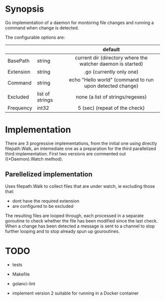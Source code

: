 # Synopsis

Go implementation of a daemon for montoring file changes and running a command when change is detected.

The configurable options are:

|                |                  |                default                                        |
|:---------------|:-----------------|:-------------------------------------------------------------:|
|  BasePath      |  string          |   current dir (directory where the watcher daemon is started) |
|  Extension     |  string          |   .go (currently only one)                                    |
|  Command       |  string          |   echo "Hello world" (command to run upon detected change)    |
|  Excluded      |  list of strings |   none (a list of strings/regexes)                            |
|  Frequency     |  int32           |   5 (sec) (repeat of the check)                               |

# Implementation

There are 3 progressive implementations, from the initial one using directly filepath.Walk,
an intemediate one as a preparation for the third parallelized third implementation. First two
versions are commented out ((*Daemon).Watch method).

## Parellelized implementation

Uses filepath.Walk to collect files that are under watch, ie excluding those that:
  * dont have the required extension
  * are configured to be excluded

The resulting files are looped through, each processed in a separate goroutine to check whether the file
has been modified since the last check. When a change has been detected a message is sent to a channel to
stop further looping and to stop already spun up gouroutines.

# TODO

* tests
* Makefile
* golanci-lint

* implement version 2 suitable for running in a Docker container
